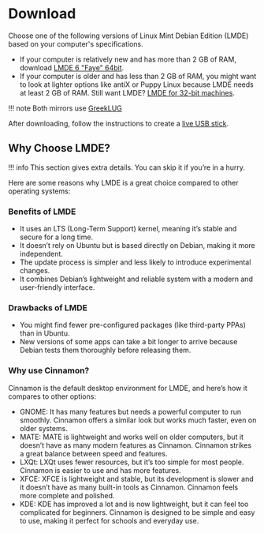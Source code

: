 # Download

Choose one of the following versions of Linux Mint Debian Edition (LMDE) based on your computer's specifications.

- If your computer is relatively new and has more than 2 GB of RAM, download [LMDE 6 "Faye" 64bit](https://repo.greeklug.gr/data/pub/linux/mint/iso/debian/lmde-6-cinnamon-64bit.iso).
- If your computer is older and has less than 2 GB of RAM, you might want to look at lighter options like antiX or Puppy Linux because LMDE needs at least 2 GB of RAM.
Still want LMDE? [LMDE for 32-bit machines](https://repo.greeklug.gr/data/pub/linux/mint/iso/debian/lmde-6-cinnamon-32bit.iso).

!!! note
    Both mirrors use [GreekLUG](https://www.greeklug.gr/en/)

After downloading, follow the instructions to create a [live USB stick](liveusb.md).

## Why Choose LMDE?

!!! info
This section gives extra details. You can skip it if you’re in a hurry.

Here are some reasons why LMDE is a great choice compared to other operating systems:

### Benefits of LMDE

- It uses an LTS (Long-Term Support) kernel, meaning it’s stable and secure for a long time.
- It doesn’t rely on Ubuntu but is based directly on Debian, making it more independent.
- The update process is simpler and less likely to introduce experimental changes.
- It combines Debian’s lightweight and reliable system with a modern and user-friendly interface.

### Drawbacks of LMDE

- You might find fewer pre-configured packages (like third-party PPAs) than in Ubuntu.
- New versions of some apps can take a bit longer to arrive because Debian tests them thoroughly before releasing them.

### Why use Cinnamon?

Cinnamon is the default desktop environment for LMDE, and here’s how it compares to other options:

- GNOME: It has many features but needs a powerful computer to run smoothly. Cinnamon offers a similar look but works much faster, even on older systems.
- MATE: MATE is lightweight and works well on older computers, but it doesn’t have as many modern features as Cinnamon. Cinnamon strikes a great balance between speed and features.
- LXQt: LXQt uses fewer resources, but it’s too simple for most people. Cinnamon is easier to use and has more features.
- XFCE: XFCE is lightweight and stable, but its development is slower and it doesn’t have as many built-in tools as Cinnamon. Cinnamon feels more complete and polished.
- KDE: KDE has improved a lot and is now lightweight, but it can feel too complicated for beginners. Cinnamon is designed to be simple and easy to use, making it perfect for schools and everyday use.